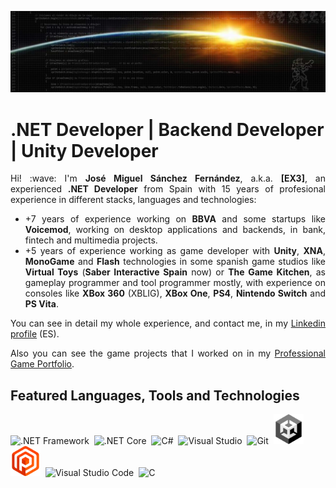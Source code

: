 ![Visual Studio EX3 header](/Local/Images/header.jpg)

# .NET Developer | Backend Developer | Unity Developer

<div align='justify'>
Hi! :wave: I'm <b>José Miguel Sánchez Fernández</b>, a.k.a. <b>[EX3]</b>, an experienced <b>.NET Developer</b> from Spain with 15 years of profesional experience in different stacks, languages and technologies: 

<ul>
<li>+7 years of experience working on <b>BBVA</b> and some startups like <b>Voicemod</b>, working on desktop applications and backends, in bank, fintech and multimedia projects.</li>

<li>+5 years of experience working as game developer with <b>Unity</b>, <b>XNA</b>, <b>MonoGame</b> and <b>Flash</b> technologies in some spanish game studios like <b>Virtual Toys</b> (<b>Saber Interactive Spain</b> now) or <b>The Game Kitchen</b>, as gameplay programmer and tool programmer mostly, with experience on consoles like <b>XBox 360</b> (XBLIG), <b>XBox One</b>, <b>PS4</b>, <b>Nintendo Switch</b> and <b>PS Vita</b>.</li>
</ul>

You can see in detail my whole experience, and contact me, in my [Linkedin profile](https://www.linkedin.com/in/ex3tlsa/) (ES).

Also you can see the game projects that I worked on in my [Professional Game Portfolio](https://portfolio.visualstudioex3.com/).
</div>

## Featured Languages, Tools and Technologies
<div>
  <img width="48" src="https://cdn.jsdelivr.net/gh/devicons/devicon/icons/dot-net/dot-net-plain-wordmark.svg" title=".NET Framework" alt=".NET Framework"/>&nbsp;
  <img width="48" src="https://cdn.jsdelivr.net/gh/devicons/devicon/icons/dotnetcore/dotnetcore-original.svg" title=".NET Core" alt=".NET Core"/>&nbsp;
  <img width="48" src="https://cdn.jsdelivr.net/gh/devicons/devicon/icons/csharp/csharp-original.svg" title="C#" alt="C#"/>&nbsp;
  <img width="48" src="https://cdn.jsdelivr.net/gh/devicons/devicon/icons/visualstudio/visualstudio-plain.svg" title="Visual Studio" alt="Visual Studio"/>&nbsp;
  <img width="48" src="https://cdn.jsdelivr.net/gh/devicons/devicon/icons/git/git-original.svg" title="Git" alt="Git"/>&nbsp;
  <img width="48" src="/Local/Images/Icons/unity.png" title="Unity" alt="Unity"/>&nbsp;
  <img width="48" src="/Local/Images/Icons/plasticscm.png" title="Plastic SCM" alt="Plastic SCM"/>&nbsp;
  <img width="48" src="https://cdn.jsdelivr.net/gh/devicons/devicon/icons/vscode/vscode-original.svg" title="Visual Studio Code" alt="Visual Studio Code"/>&nbsp;
  <img width="48" src="https://cdn.jsdelivr.net/gh/devicons/devicon/icons/c/c-original.svg" title="C" alt="C"/>&nbsp;
</div>


<!--
**VisualStudioEX3/VisualStudioEX3** is a ✨ _special_ ✨ repository because its `README.md` (this file) appears on your GitHub profile.

Here are some ideas to get you started:

- 🔭 I’m currently working on ...
- 🌱 I’m currently learning ...
- 👯 I’m looking to collaborate on ...
- 🤔 I’m looking for help with ...
- 💬 Ask me about ...
- 📫 How to reach me: ...
- 😄 Pronouns: ...
- ⚡ Fun fact: ...
-->
